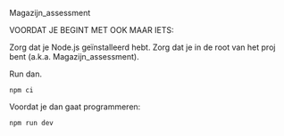 Magazijn_assessment

VOORDAT JE BEGINT MET OOK MAAR IETS:

Zorg dat je Node.js geïnstalleerd hebt.
Zorg dat je in de root van het proj bent (a.k.a. Magazijn_assessment).


Run dan.

```` 
npm ci
````

Voordat je dan gaat programmeren:

````
npm run dev
````
